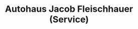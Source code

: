 ---
title: "Autohaus Jacob Fleischhauer (Service)"
url: /bonn/autohaus-jacob-fleischhauer-service/
shop: Autowerkstatt
---